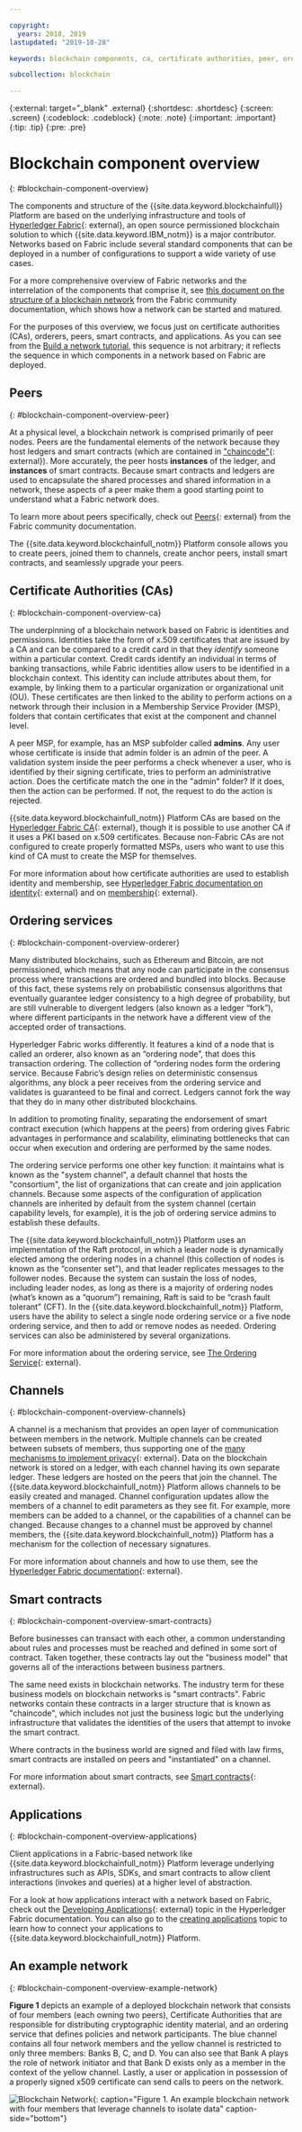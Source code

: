 ```yaml
---

copyright:
  years: 2018, 2019
lastupdated: "2019-10-28"

keywords: blockchain components, ca, certificate authorities, peer, ordering service, orderer, channel, smart contract, applications

subcollection: blockchain

---
```


{:external: target="_blank" .external}
{:shortdesc: .shortdesc}
{:screen: .screen}
{:codeblock: .codeblock}
{:note: .note}
{:important: .important}
{:tip: .tip}
{:pre: .pre}

# Blockchain component overview
{: #blockchain-component-overview}

The components and structure of the {{site.data.keyword.blockchainfull}} Platform are based on the underlying infrastructure and tools of [Hyperledger Fabric](https://hyperledger-fabric.readthedocs.io/en/release-1.4/){: external}, an open source permissioned blockchain solution to which {{site.data.keyword.IBM_notm}} is a major contributor. Networks based on Fabric include several standard components that can be deployed in a number of configurations to support a wide variety of use cases.

For a more comprehensive overview of Fabric networks and the interrelation of the components that comprise it, see [this document on the structure of a blockchain network](https://hyperledger-fabric.readthedocs.io/en/release-1.4/network/network.html) from the Fabric community documentation, which shows how a network can be started and matured.

For the purposes of this overview, we focus just on certificate authorities (CAs), orderers, peers, smart contracts, and applications. As you can see from the [Build a network tutorial](/docs/services/blockchain-rhos/howto?topic=blockchain-rhos-ibp-console-build-network#ibp-console-build-network), this sequence is not arbitrary; it reflects the sequence in which components in a network based on Fabric are deployed.

## Peers
{: #blockchain-component-overview-peer}

At a physical level, a blockchain network is comprised primarily of peer nodes. Peers are the fundamental elements of the network because they host ledgers and smart contracts (which are contained in ["chaincode"](https://hyperledger-fabric.readthedocs.io/en/release-1.4/developapps/chaincodenamespace.html){: external}). More accurately, the peer hosts **instances** of the ledger, and **instances** of smart contracts. Because smart contracts and ledgers are used to encapsulate the shared processes and shared information in a network, these aspects of a peer make them a good starting point to understand what a Fabric network does.

To learn more about peers specifically, check out [Peers](https://hyperledger-fabric.readthedocs.io/en/release-1.4/peers/peers.html){: external} from the Fabric community documentation.

The {{site.data.keyword.blockchainfull_notm}} Platform console allows you to create peers, joined them to channels, create anchor peers, install smart contracts, and seamlessly upgrade your peers.

## Certificate Authorities (CAs)
{: #blockchain-component-overview-ca}

The underpinning of a blockchain network based on Fabric is identities and permissions. Identities take the form of x.509 certificates that are issued by a CA and can be compared to a credit card in that they *identify* someone within a particular context. Credit cards identify an individual in terms of banking transactions, while Fabric identities allow users to be identified in a blockchain context. This identity can include attributes about them, for example, by linking them to a particular organization or organizational unit (OU). These certificates are then linked to the ability to perform actions on a network through their inclusion in a Membership Service Provider (MSP), folders that contain certificates that exist at the component and channel level.

A peer MSP, for example, has an MSP subfolder called **admins**. Any user whose certificate is inside that admin folder is an admin of the peer. A validation system inside the peer performs a check whenever a user, who is identified by their signing certificate, tries to perform an administrative action. Does the certificate match the one in the "admin" folder? If it does, then the action can be performed. If not, the request to do the action is rejected.

{{site.data.keyword.blockchainfull_notm}} Platform CAs are based on the [Hyperledger Fabric CA](https://hyperledger-fabric-ca.readthedocs.io/en/release-1.4/){: external}, though it is possible to use another CA if it uses a PKI based on x.509 certificates. Because non-Fabric CAs are not configured to create properly formatted MSPs, users who want to use this kind of CA must to create the MSP for themselves.

For more information about how certificate authorities are used to establish identity and membership, see [Hyperledger Fabric documentation on identity](https://hyperledger-fabric.readthedocs.io/en/release-1.4/identity/identity.html){: external} and on [membership](https://hyperledger-fabric.readthedocs.io/en/release-1.4/membership/membership.html){: external}.

## Ordering services
{: #blockchain-component-overview-orderer}

Many distributed blockchains, such as Ethereum and Bitcoin, are not permissioned, which means that any node can participate in the consensus process where transactions are ordered and bundled into blocks. Because of this fact, these systems rely on probabilistic consensus algorithms that eventually guarantee ledger consistency to a high degree of probability, but are still vulnerable to divergent ledgers (also known as a ledger “fork”), where different participants in the network have a different view of the accepted order of transactions.

Hyperledger Fabric works differently. It features a kind of a node that is called an orderer, also known as an “ordering node”, that does this transaction ordering. The collection of “ordering nodes form the ordering service. Because Fabric’s design relies on deterministic consensus algorithms, any block a peer receives from the ordering service and validates is guaranteed to be final and correct. Ledgers cannot fork the way that they do in many other distributed blockchains.

In addition to promoting finality, separating the endorsement of smart contract execution (which happens at the peers) from ordering gives Fabric advantages in performance and scalability, eliminating bottlenecks that can occur when execution and ordering are performed by the same nodes.

The ordering service performs one other key function: it maintains what is known as the "system channel", a default channel that hosts the "consortium", the list of organizations that can create and join application channels. Because some aspects of the configuration of application channels are inherited by default from the system channel (certain capability levels, for example), it is the job of ordering service admins to establish these defaults.

The {{site.data.keyword.blockchainfull_notm}} Platform uses an implementation of the Raft protocol, in which a leader node is dynamically elected among the ordering nodes in a channel (this collection of nodes is known as the “consenter set”), and that leader replicates messages to the follower nodes. Because the system can sustain the loss of nodes, including leader nodes, as long as there is a majority of ordering nodes (what’s known as a “quorum”) remaining, Raft is said to be “crash fault tolerant” (CFT). In the {{site.data.keyword.blockchainfull_notm}} Platform, users have the ability to select a single node ordering service or a five node ordering service, and then to add or remove nodes as needed. Ordering services can also be administered by several organizations.

For more information about the ordering service, see [The Ordering Service](https://hyperledger-fabric.readthedocs.io/en/release-1.4/orderer/ordering_service.html){: external}.

## Channels
{: #blockchain-component-overview-channels}

A channel is a mechanism that provides an open layer of communication between members in the network. Multiple channels can be created between subsets of members, thus supporting one of the [many mechanisms to implement privacy](https://developer.ibm.com/tutorials/cl-blockchain-private-confidential-transactions-hyperledger-fabric-zero-knowledge-proof/){: external}. Data on the blockchain network is stored on a ledger, with each channel having its own separate ledger. These ledgers are hosted on the peers that join the channel. The {{site.data.keyword.blockchainfull_notm}} Platform allows channels to be easily created and managed. Channel configuration updates allow the members of a channel to edit parameters as they see fit. For example, more members can be added to a channel, or the capabilities of a channel can be changed. Because changes to a channel must be approved by channel members, the {{site.data.keyword.blockchainfull_notm}} Platform has a mechanism for the collection of necessary signatures.

For more information about channels and how to use them, see the [Hyperledger Fabric documentation](https://hyperledger-fabric.readthedocs.io/en/release-1.4/channels.html){: external}.

## Smart contracts
{: #blockchain-component-overview-smart-contracts}

Before businesses can transact with each other, a common understanding about rules and processes must be reached and defined in some sort of contract. Taken together, these contracts lay out the "business model" that governs all of the interactions between business partners.

The same need exists in blockchain networks. The industry term for these business models on blockchain networks is "smart contracts". Fabric networks contain these contracts in a larger structure that is known as "chaincode", which includes not just the business logic but the underlying infrastructure that validates the identities of the users that attempt to invoke the smart contract.

Where contracts in the business world are signed and filed with law firms, smart contracts are installed on peers and "instantiated" on a channel.

For more information about smart contracts, see [Smart contracts](https://hyperledger-fabric.readthedocs.io/en/release-1.4/smartcontract/smartcontract.html){: external}.

## Applications
{: #blockchain-component-overview-applications}

Client applications in a Fabric-based network like {{site.data.keyword.blockchainfull_notm}} Platform leverage underlying infrastructures such as APIs, SDKs, and smart contracts to allow client interactions (invokes and queries) at a higher level of abstraction.

For a look at how applications interact with a network based on Fabric, check out the [Developing Applications](https://hyperledger-fabric.readthedocs.io/en/release-1.4/developapps/developing_applications.html){: external} topic in the Hyperledger Fabric documentation. You can also go to the [creating applications](/docs/services/blockchain-rhos/howto?topic=blockchain-rhos-ibp-console-app#ibp-console-app) topic to learn how to connect your applications to {{site.data.keyword.blockchainfull_notm}} Platform.

## An example network
{: #blockchain-component-overview-example-network}

**Figure 1** depicts an example of a deployed blockchain network that consists of four members (each owning two peers), Certificate Authorities that are responsible for distributing cryptographic identity material, and an ordering service that defines policies and network participants. The blue channel contains all four network members and the yellow channel is restricted to only three members: Banks B, C, and D. You can also see that Bank A plays the role of network initiator and that Bank D exists only as a member in the context of the yellow channel. Lastly, a user or application in possession of a properly signed x509 certificate can send calls to peers on the network.

![Blockchain Network](images/blockchain_network_2-01.png "Example blockchain network"){: caption="Figure 1. An example blockchain network with four members that leverage channels to isolate data" caption-side="bottom"}

